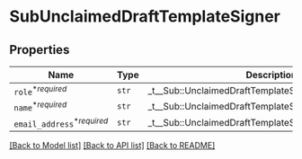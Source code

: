 # SubUnclaimedDraftTemplateSigner



## Properties
Name | Type | Description | Notes
------------ | ------------- | ------------- | -------------
| `role`<sup>*_required_</sup> | ```str``` |  _t__Sub::UnclaimedDraftTemplateSigner::ROLE  |  |
| `name`<sup>*_required_</sup> | ```str``` |  _t__Sub::UnclaimedDraftTemplateSigner::NAME  |  |
| `email_address`<sup>*_required_</sup> | ```str``` |  _t__Sub::UnclaimedDraftTemplateSigner::EMAIL_ADDRESS  |  |

[[Back to Model list]](../README.md#documentation-for-models) [[Back to API list]](../README.md#documentation-for-api-endpoints) [[Back to README]](../README.md)


